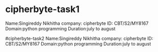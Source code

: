 # cipherbyte-task1
Name:Singireddy Nikhitha
company: cipherbyte
ID: CBT/S2/MY8167
Domain:python programming
Duration:july to august

#cipherbyte-task2
Name:Singireddy Nikhitha
company: cipherbyte
ID: CBT/S2/MY8167
Domain:python programming
Duration:july to august

